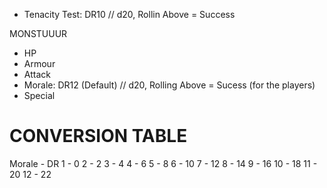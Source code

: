 - Tenacity Test: DR10 // d20, Rollin Above = Success

MONSTUUUR
- HP
- Armour
- Attack
- Morale: DR12 (Default)
// d20, Rolling Above = Sucess (for the players)
- Special


# CONVERSION TABLE

Morale - DR
1 - 0
2 - 2
3 - 4
4 - 6
5 - 8
6 - 10
7 - 12
8 - 14
9 - 16
10 - 18
11 - 20 
12 - 22